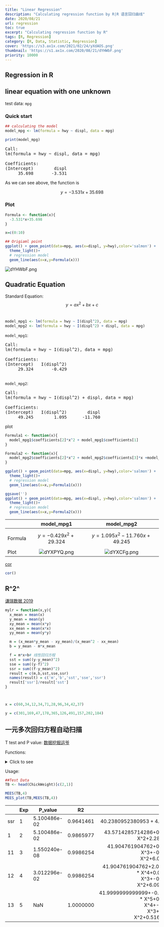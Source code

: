 ```yaml
---
title: "Linear Regression"
description: "Calculating regression function by R|R 语言回归曲线"
date: 2020/08/21
url: regression
toc: true
excerpt: "Calculating regression function by R"
tags: [R, Regression]
category: [R, Data, Statistic, Regression]
cover: 'https://s3.ax1x.com/2021/02/24/yXdAOS.png'
thumbnail: 'https://s1.ax1x.com/2020/08/21/dYHWbF.png'
priority: 10000
---
```


## Regression in R

## linear equation with one unknown
test data: `mpg`

### Quick start
```r
## calculating the model
model_mpg <- lm(formula = hwy ~ displ, data = mpg)

print(model_mpg)
```
<pre>
Call:
lm(formula = hwy ~ displ, data = mpg)

Coefficients:
(Intercept)        displ  
     35.698       -3.531
</pre>

As we can see above, the function is

$$
y = -3.531x+35.698
$$

### Plot

```r
Formula <- function(x){
  -3.531*x+35.698
}

x=c(0:10)

## Origiaml point
ggplot() + geom_point(data=mpg, aes(x=displ, y=hwy),color='salmon') +
  theme_light()+  
  # regression model
  geom_line(aes(x=x,y=Formula(x)))
```
![dYHWbF.png](https://s1.ax1x.com/2020/08/21/dYHWbF.png)

## Quadratic Equation

Standard Equation:
$$
y=ax^2+bx+c
$$
<br>
```r
model_mpg1 <- lm(formula = hwy ~ I(displ^2), data = mpg)
model_mpg2 <- lm(formula = hwy ~ I(displ^2) + displ, data = mpg)
```

`model_mpg1`:
<pre>
Call:
lm(formula = hwy ~ I(displ^2), data = mpg)

Coefficients:
(Intercept)   I(displ^2)  
     29.324       -0.429  

</pre>       

`model_mpg2`:
<pre>
Call:
lm(formula = hwy ~ I(displ^2) + displ, data = mpg)

Coefficients:
(Intercept)   I(displ^2)        displ  
     49.245        1.095      -11.760  
</pre>

plot
```r
Formula1 <- function(x){
  model_mpg1$coefficients[2]*x^2 + model_mpg1$coefficients[1]
}

Formula2 <- function(x){
  model_mpg2$coefficients[2]*x^2 + model_mpg2$coefficients[3]*x +model_mpg2$coefficients[1]
}

ggplot() + geom_point(data=mpg, aes(x=displ, y=hwy),color='salmon') +
  theme_light()+  
  # regression model
  geom_line(aes(x=x,y=Formula1(x)))

ggsave('')
ggplot() + geom_point(data=mpg, aes(x=displ, y=hwy),color='salmon') +
  theme_light()+  
  # regression model
  geom_line(aes(x=x,y=Formula2(x)))

```
||model_mpg1|model_mpg2|
|--|:-:|:-:|
|Formula| $$y=-0.429x^{2}+29.324$$ | $$y=1.095x^{2} -11.760x + 49.245$$ |
|Plot|![dYXPYQ.png](https://s1.ax1x.com/2020/08/21/dYXPYQ.png)|![dYXCFg.png](https://s1.ax1x.com/2020/08/21/dYXCFg.png)|



[cor](https://baike.baidu.com/item/%E7%9B%B8%E5%85%B3%E7%B3%BB%E6%95%B0)
```r
cor()
```
## **R^2^**
[谦瑞数据 2019](https://zhuanlan.zhihu.com/p/77052937)

```r
mylr = function(x,y){
  x_mean = mean(x)
  y_mean = mean(y)
  xy_mean = mean(x*y)
  xx_mean = mean(x*x)
  yy_mean = mean(y*y)

  m = (x_mean*y_mean - xy_mean)/(x_mean^2 - xx_mean)
  b = y_mean - m*x_mean

  f = m*x+b# 线性回归方程
  sst = sum((y-y_mean)^2)
  sse = sum((y-f)^2)
  ssr = sum((f-y_mean)^2)
  result = c(m,b,sst,sse,ssr)
  names(result) = c('m','b','sst','sse','ssr')
  result['ssr']/result['sst']
}



x = c(60,34,12,34,71,28,96,34,42,37)

y = c(301,169,47,178,365,126,491,157,202,184)
```


## 一元多次回归方程自动扫描

T test and P value: [数据挖掘运爷](https://blog.csdn.net/chen790646223/article/details/45448717)

Functions:
<details>
  <summary>Click to see</summary>

  ```r
  mylr = function(x,y){
    x_mean = mean(x)
    y_mean = mean(y)
    xy_mean = mean(x*y)
    xx_mean = mean(x*x)
    yy_mean = mean(y*y)

    m = (x_mean*y_mean - xy_mean)/(x_mean^2 - xx_mean)
    b = y_mean - m*x_mean

    f = m*x+b# 线性回归方程
    sst = sum((y-y_mean)^2)
    sse = sum((y-f)^2)
    ssr = sum((f-y_mean)^2)
    result = c(m,b,sst,sse,ssr)
    names(result) = c('m','b','sst','sse','ssr')
    result['ssr']/result['sst']
  }

  F_equation <- function(X,Formula){
    eval(parse(text = Formula))
  }

  LMEE <- function(TB,Times){
    colnames(TB)=c("X","Y")

    Group_X = "X"
    for(i in c(2:Times)){
      X_i = paste("I(X^",i,")",sep="")
      Group_X = paste(Group_X,X_i,sep=" + ")
    }
    str_lm = paste("lm(Y ~",Group_X, ', data=TB)', sep=' ')
    model = eval(parse(text = str_lm))

    Formula = model$coefficients[1]
    for(i in c(Times:1)){
      X_tmp = paste(model$coefficients[i+1], " * X^", i, sep="")
      Formula = paste(Formula,X_tmp,sep="+")
    }
    # T value
    tstats <- coef(model) / sqrt(diag(vcov(model)))
    Tvalue = matrix(tstats)[2]
    # P value
    pvalue <- 2 * pt(abs(tstats), df = df.residual(fit), lower.tail = FALSE)
    Pvalue <- matrix(pvalue)[2]

    R2 = mylr(TB$Y,F_equation(TB$X,Formula))

    result = c()
    result$R2      = R2[[1]]
    result$model   = model
    result$Tvalue  = Tvalue
    result$Pvalue  = Pvalue
    result$Formula =Formula

    return(result)
  }


  MEES <- function(TB, Times){
    colnames(TB)=c("X","Y")
    Result_TB = data.frame()
    for(i in c(1:Times)){
        Result_LMEE = LMEE(TB,i)
        Result_tmp = data.frame(Exp= i, P_value = Result_LMEE$Pvalue, R2= Result_LMEE$R2, F = Result_LMEE$Formula)
        Result_TB = rbind(Result_TB, Result_tmp)
    }

    return(Result_TB)
  }

  MEES_plot <- function(TB,TB_input,header="test"){
    colnames(TB)=c("X","Y")
    TB_Nna = na.omit(TB_input)
    for(i in c(1:nrow(TB_Nna))){
      ggplot()+geom_point(data=TB,aes(x=X,y=Y))+
               geom_line(aes(x=TB$X, y=F_equation(TB$X,as.character(TB_Nna$F[i]))))
      ggsave(paste(header,i,".png",sep=""))
    }
  }


  ```
</details>

Usage:


```r
##Test Data
TB <- head(ChickWeight)[c(2,1)]

MEES(TB,4)
MEES_plot(TB,MEES(TB,4))
```

||Exp|P_value|R2|F|
|--|--|--|--|--:|
|ssr|1|5.100486e-02|0.9641461| $40.2380952380953 + 4.78571428571428 * X$
|1|2|5.100486e-02|0.9865977|43.5714285714286+0.250000000000001 * X^2+2.28571428571428 * X^1|
|11|3|1.550240e-08|0.9986254|41.904761904762+0.069444444444444 * X^3+-0.791666666666658 * X^2+6.0912698412698 * X^1|
|12|4|3.012296e-02|0.9986254|41.904761904762+2.01944464079605e-16 * X^4+0.0694444444444399 * X^3+-0.791666666666634 * X^2+6.09126984126975 * X^1|
|13|5|NaN|1.0000000|41.9999999999999+-0.00625000000000004 * X^5+0.156250000000001 * X^4+-1.29166666666667 * X^3+3.99999999999998 * X^2+0.516666666666805 * X^1|
